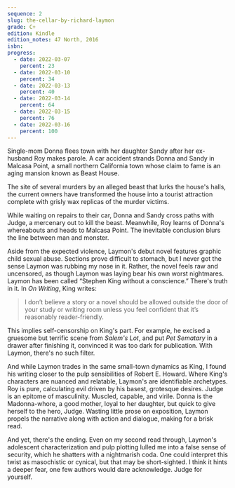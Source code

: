 ```yaml
---
sequence: 2
slug: the-cellar-by-richard-laymon
grade: C+
edition: Kindle
edition_notes: 47 North, 2016
isbn:
progress:
  - date: 2022-03-07
    percent: 23
  - date: 2022-03-10
    percent: 34
  - date: 2022-03-13
    percent: 40
  - date: 2022-03-14
    percent: 64
  - date: 2022-03-15
    percent: 76
  - date: 2022-03-16
    percent: 100
---
```


Single-mom Donna flees town with her daughter Sandy after her ex-husband Roy makes parole. A car accident strands Donna and Sandy in Malcasa Point, a small northern California town whose claim to fame is an aging mansion known as Beast House.

<!-- end -->

The site of several murders by an alleged beast that lurks the house's halls, the current owners have transformed the house into a tourist attraction complete with grisly wax replicas of the murder victims.

While waiting on repairs to their car, Donna and Sandy cross paths with Judge, a mercenary out to kill the beast. Meanwhile, Roy learns of Donna's whereabouts and heads to Malcasa Point. The inevitable conclusion blurs the line between man and monster.

Aside from the expected violence, Laymon's debut novel features graphic child sexual abuse. Sections prove difficult to stomach, but I never got the sense Laymon was rubbing my nose in it. Rather, the novel feels raw and uncensored, as though Laymon was laying bear his own worst nightmares. Laymon has been called “Stephen King without a conscience.” There's truth in it. In <span data-work-slug="on-writing-by-stephen-king">_On Writing_</span>, King writes:

> I don’t believe a story or a novel should be allowed outside the door of your study or writing room unless you feel confident that it’s reasonably reader-friendly.

This implies self-censorship on King's part. For example, he excised a gruesome but terrific scene from <span data-work-slug="salems-lot-by-stephen-king">_Salem's Lot_</span>, and put <span data-work-slug="pet-sematary-by-stephen-king">_Pet Sematary_</span> in a drawer after finishing it, convinced it was too dark for publication. With Laymon, there's no such filter.

And while Laymon trades in the same small-town dynamics as King, I found his writing closer to the pulp sensibilities of Robert E. Howard. Where King's characters are nuanced and relatable, Laymon's are identifiable archetypes. Roy is pure, calculating evil driven by his basest, grotesque desires. Judge is an epitome of masculinity. Muscled, capable, and virile. Donna is the Madonna-whore, a good mother, loyal to her daughter, but quick to give herself to the hero, Judge. Wasting little prose on exposition, Laymon propels the narrative along with action and dialogue, making for a brisk read.

And yet, there's the ending. Even on my second read through, Laymon's adolescent characterization and pulp plotting lulled me into a false sense of security, which he shatters with a nightmarish coda. One could interpret this twist as masochistic or cynical, but that may be short-sighted. I think it hints a deeper fear, one few authors would dare acknowledge. Judge for yourself.
